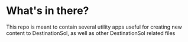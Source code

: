 # What's in there?
This repo is meant to contain several utility apps useful for
creating new content to DestinationSol, as well as other DestinationSol related files

